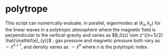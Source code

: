 # polytrope

This script can numerically evaluate, in parallel, eigenmodes at $(k_x, k_y)$ for the linear waves in a polytropic atmosphere where the magnetic field is perpendicular to the vertical-gravity and varies as $B_0(z) \sim z^{(n+1)/2} \hat{\mathbf{e}_{y}}$ ; gas pressure and magnetic pressure both vary as $\sim z^{n+1}$, and density varies as $\sim z^n$ where n is the polytropic index.
